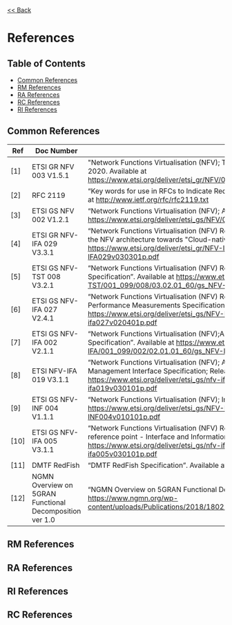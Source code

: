 [<< Back](../)

# References

## Table of Contents
* [Common References](#1.1)
* [RM References](#1.2)
* [RA References](#1.3)
* [RC References](#1.4)
* [RI References](#1.5)

<a name="1.1"></a>
## Common References

|Ref	   | Doc Number	            |Title          |
|--------  |------------------------|---------------|
| [1]      | ETSI GR NFV 003 V1.5.1 | "Network Functions Virtualisation (NFV); Terminology for Main Concepts in NFV", January 2020. Available at https://www.etsi.org/deliver/etsi_gr/NFV/001_099/003/01.05.01_60/gr_NFV003v010501p.pdf |
| [2]      |  RFC 2119              | “Key words for use in RFCs to Indicate Requirement Levels”, S. Bradner, March 1997. Available at http://www.ietf.org/rfc/rfc2119.txt |
| [3]      | ETSI GS NFV 002 V1.2.1 | “Network Functions Virtualisation (NFV); Architectural Framework”. Available at https://www.etsi.org/deliver/etsi_gs/NFV/001_099/002/01.02.01_60/gs_NFV002v010201p.pdf |
| [4]      | ETSI GR NFV-IFA 029 V3.3.1 | “Network Functions Virtualisation (NFV) Release 3; Architecture; Report on the Enhancements of the NFV architecture towards "Cloud-native" and "PaaS" ”. Available at https://www.etsi.org/deliver/etsi_gr/NFV-IFA/001_099/029/03.03.01_60/gr_NFV-IFA029v030301p.pdf |
| [5]      | ETSI GS NFV-TST 008 V3.2.1 | “Network Functions Virtualisation (NFV) Release 3; Testing; NFVI Compute and Network Metrics Specification”. Available at https://www.etsi.org/deliver/etsi_gs/NFV-TST/001_099/008/03.02.01_60/gs_NFV-TST008v030201p.pdf |
| [6]      | ETSI GS NFV-IFA 027 V2.4.1 | “Network Functions Virtualisation (NFV) Release 2; Management and Orchestration; Performance Measurements Specification”. Available at https://www.etsi.org/deliver/etsi_gs/NFV-IFA/001_099/027/02.04.01_60/gs_nfv-ifa027v020401p.pdf |
| [7]      | ETSI GS NFV-IFA 002 V2.1.1 | “Network Functions Virtualisation (NFV);Acceleration Technologies; VNF Interfaces Specification”. Available at https://www.etsi.org/deliver/etsi_gs/NFV-IFA/001_099/002/02.01.01_60/gs_NFV-IFA002v020101p.pdf |
| [8]      | ETSI NFV-IFA 019 V3.1.1 | “Network Functions Virtualisation (NFV); Acceleration Technologies; Acceleration Resource Management Interface Specification; Release 3 ”. Available at https://www.etsi.org/deliver/etsi_gs/nfv-ifa/001_099/019/03.01.01_60/gs_nfv-ifa019v030101p.pdf |
| [9]      | ETSI GS NFV-INF 004 V1.1.1 | “Network Functions Virtualisation (NFV); Infrastructure; Hypervisor Domain”. Available at https://www.etsi.org/deliver/etsi_gs/NFV-INF/001_099/004/01.01.01_60/gs_NFV-INF004v010101p.pdf |
| [10]      | ETSI GS NFV-IFA 005 V3.1.1 | “Network Functions Virtualisation (NFV) Release 3; Management and Orchestration; Or-Vi reference point - Interface and Information Model Specification ”. Available at https://www.etsi.org/deliver/etsi_gs/nfv-ifa/001_099/005/03.01.01_60/gs_nfv-ifa005v030101p.pdf |
| [11]      | DMTF RedFish | “DMTF RedFish Specification”. Available at https://www.dmtf.org/standards/redfish |
| [12]      | NGMN Overview on 5GRAN Functional Decomposition ver 1.0 | “NGMN Overview on 5GRAN Functional Decomposition”. Available at  https://www.ngmn.org/wp-content/uploads/Publications/2018/180226_NGMN_RANFSX_D1_V20_Final.pdf |


<a name="1.2"></a>
## RM References

<a name="1.3"></a>
## RA References

<a name="1.4"></a>
## RI References

<a name="1.4"></a>
## RC References
